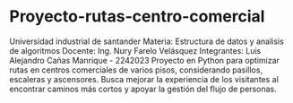 # Proyecto-rutas-centro-comercial
Universidad industrial de santander
Materia: Estructura de datos y analisis de algoritmos
Docente: Ing. Nury Farelo Velásquez
Integrantes:
Luis Alejandro Cañas Manrique - 2242023
Proyecto en Python para optimizar rutas en centros comerciales de varios pisos, considerando pasillos, escaleras y ascensores. Busca mejorar la experiencia de los visitantes al encontrar caminos más cortos y apoyar la gestión del flujo de personas.
